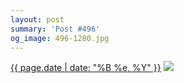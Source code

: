 ```yaml
---
layout: post
summary: 'Post #496'
og_image: 496-1280.jpg
---
```


<p>
  <time><a href="/496">{{ page.date | date: "%B %e, %Y" }}</a></time>
  <a href="/496"><img src="{{ site.assets_url }}/496-640.jpg" srcset="{{ site.assets_url }}/496-1280.jpg 1280w, {{ site.assets_url }}/496-960.jpg 960w, {{ site.assets_url }}/496-640.jpg 640w, {{ site.assets_url }}/496-320.jpg 320w" sizes="(min-width: 700px) 50vw, calc(100vw - 2rem)" /></a>
</p>
